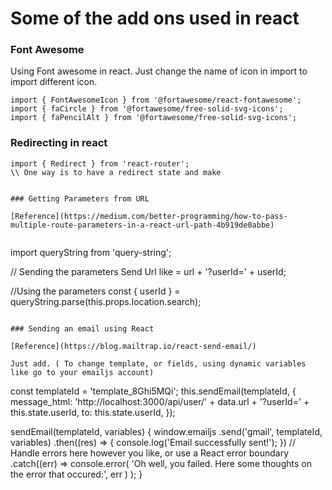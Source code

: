 # Some of the add ons used in react

### Font Awesome


Using Font awesome in react. 
Just change the name of icon in import to import different icon.

```
import { FontAwesomeIcon } from '@fortawesome/react-fontawesome';
import { faCircle } from '@fortawesome/free-solid-svg-icons';
import { faPencilAlt } from '@fortawesome/free-solid-svg-icons';
```
### Redirecting in react

```
import { Redirect } from 'react-router';
\\ One way is to have a redirect state and make


### Getting Parameters from URL

[Reference](https://medium.com/better-programming/how-to-pass-multiple-route-parameters-in-a-react-url-path-4b919de0abbe) 


```
import queryString from 'query-string';

// Sending the parameters
Send Url like = url + '?userId=' + userId;

//Using the parameters
const { userId } = queryString.parse(this.props.location.search);
```

### Sending an email using React

[Reference](https://blog.mailtrap.io/react-send-email/) 

Just add. ( To change template, or fields, using dynamic variables like go to your emailjs account)

```
const templateId = 'template_8Ghi5MQi';
        this.sendEmail(templateId, {
          message_html:
            'http://localhost:3000/api/user/' +
            data.url +
            '?userId=' +
            this.state.userId,
          to: this.state.userId,
        });

sendEmail(templateId, variables) {
    window.emailjs
      .send('gmail', templateId, variables)
      .then((res) => {
        console.log('Email successfully sent!');
      })
      // Handle errors here however you like, or use a React error boundary
      .catch((err) =>
        console.error(
          'Oh well, you failed. Here some thoughts on the error that occured:',
          err
        )
      );
  }
```  
        
